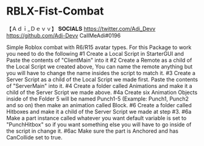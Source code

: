 # RBLX-Fist-Combat

【Ａｄｉ_Ｄｅｖｖ】
𝐒𝐎𝐂𝐈𝐀𝐋𝐒
https://twitter.com/Adi_Devv
https://github.com/Adi-Devv
CallMeAdi#0196


Simple Roblox combat with R6/R15 avatar types.
For this Package to work you need to do the following
#1 Create a Local Script in StarterGUI and Paste the contents of "ClientMain" into it
#2 Create a Remote as a child of the Local Script we created above, You can name the remote anything but you will have to change the name insides the script to match it.
#3 Create a Server Script as a child of the Local Script we made first. Paste the contents of "ServerMain" into it.
#4 Create a folder called Animations and make it a child of the Server Script we made above.
  #4a Create six Animation Objects inside of the Folder 5 will be named Punch1-5 (Example: Punch1, Punch2 and so on) then make an animation called Block.
#6 Create a folder called Hitboxes and make it a child of the Server Script we made at step #3.
  #6a Make a part instance called whatever you want default variable is set to "PunchHitbox" so if you want something else you will have to go inside of the script in change
  it.
    #6ac Make sure the part is Anchored and has CanCollide set to true.
    
    
